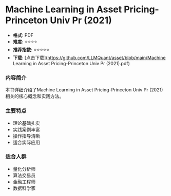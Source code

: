 # Machine Learning in Asset Pricing-Princeton Univ Pr (2021)

- **格式**: PDF
- **难度**: ⭐⭐⭐⭐
- **推荐指数**: ⭐⭐⭐⭐⭐
- **下载**: [点击下载](https://github.com/LLMQuant/asset/blob/main/Machine Learning in Asset Pricing-Princeton Univ Pr (2021).pdf)

### 内容简介

本书详细介绍了Machine Learning in Asset Pricing-Princeton Univ Pr (2021)相关的核心概念和实践方法。

### 主要特点

- 理论基础扎实
- 实践案例丰富
- 操作指导清晰
- 适合实际应用

### 适合人群

- 量化分析师
- 算法交易员
- 金融工程师
- 数据科学家
